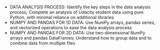 - DATA ANALYSIS PROCESS: Identify the key steps in the data analysis process; Complete an analysis of Udacity student data using pure Python, with minimal reliance on additional libraries
- NUMPY AND PANDAS FOR 1D DATA: Use NumPy arrays, pandas series, and vectorized operations to ease the data analysis process
- NUMPY AND PANDAS FOR 2D DATA: Use two-dimensional NumPy arrays and pandas DataFrames; Understand how to group data and to combine data from
multiple files
